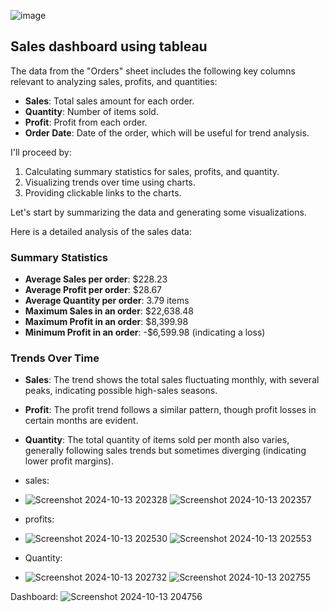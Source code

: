 ![image](https://github.com/user-attachments/assets/33de3056-5ad4-45be-9532-059779680dc9)

## Sales dashboard using tableau

The data from the "Orders" sheet includes the following key columns relevant to analyzing sales, profits, and quantities:

- **Sales**: Total sales amount for each order.
- **Quantity**: Number of items sold.
- **Profit**: Profit from each order.
- **Order Date**: Date of the order, which will be useful for trend analysis.

I'll proceed by:

1. Calculating summary statistics for sales, profits, and quantity.
2. Visualizing trends over time using charts.
3. Providing clickable links to the charts.

Let's start by summarizing the data and generating some visualizations.

Here is a detailed analysis of the sales data:

### Summary Statistics
- **Average Sales per order**: \$228.23
- **Average Profit per order**: \$28.67
- **Average Quantity per order**: 3.79 items
- **Maximum Sales in an order**: \$22,638.48
- **Maximum Profit in an order**: \$8,399.98
- **Minimum Profit in an order**: -\$6,599.98 (indicating a loss)

### Trends Over Time
- **Sales**: The trend shows the total sales fluctuating monthly, with several peaks, indicating possible high-sales seasons.
- **Profit**: The profit trend follows a similar pattern, though profit losses in certain months are evident.
- **Quantity**: The total quantity of items sold per month also varies, generally following sales trends but sometimes diverging (indicating lower profit margins).

- sales:
- ![Screenshot 2024-10-13 202328](https://github.com/user-attachments/assets/d2b273d1-ce5c-4fea-a68d-48255a8cbd02)
  ![Screenshot 2024-10-13 202357](https://github.com/user-attachments/assets/45ebdab9-892c-42ad-a5bc-844e2b139418)


- profits:
- ![Screenshot 2024-10-13 202530](https://github.com/user-attachments/assets/5671718a-3828-49e9-8e5d-1bab3fc42d25)
![Screenshot 2024-10-13 202553](https://github.com/user-attachments/assets/3bcfbe90-23e3-4e49-ad60-01bf3835c9cf)

- Quantity:
- ![Screenshot 2024-10-13 202732](https://github.com/user-attachments/assets/2b318948-c934-4234-8c62-01f83f8867b2)
![Screenshot 2024-10-13 202755](https://github.com/user-attachments/assets/e9065b58-dd4d-4246-9c83-3852a00a2160)


Dashboard:
![Screenshot 2024-10-13 204756](https://github.com/user-attachments/assets/feafb0e1-d465-497d-8ef3-3b8455399a12)

